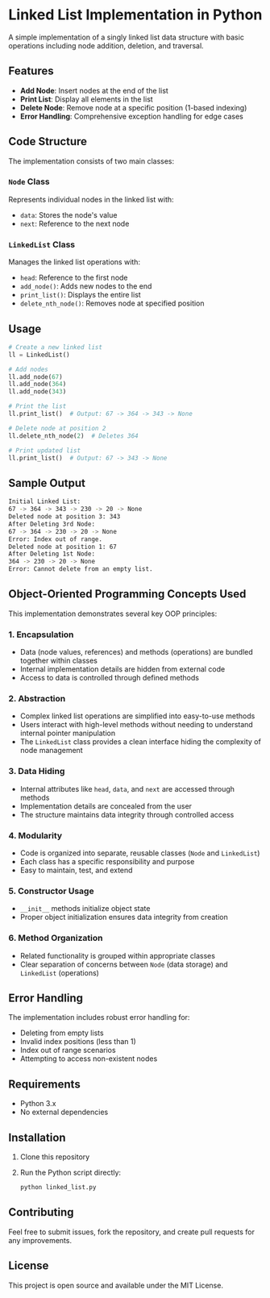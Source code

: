 # Linked List Implementation in Python

A simple implementation of a singly linked list data structure with basic operations including node addition, deletion, and traversal.

## Features

- **Add Node**: Insert nodes at the end of the list
- **Print List**: Display all elements in the list
- **Delete Node**: Remove node at a specific position (1-based indexing)
- **Error Handling**: Comprehensive exception handling for edge cases

## Code Structure

The implementation consists of two main classes:

### `Node` Class

Represents individual nodes in the linked list with:

- `data`: Stores the node's value
- `next`: Reference to the next node

### `LinkedList` Class

Manages the linked list operations with:

- `head`: Reference to the first node
- `add_node()`: Adds new nodes to the end
- `print_list()`: Displays the entire list
- `delete_nth_node()`: Removes node at specified position

## Usage

```python
# Create a new linked list
ll = LinkedList()

# Add nodes
ll.add_node(67)
ll.add_node(364)
ll.add_node(343)

# Print the list
ll.print_list()  # Output: 67 -> 364 -> 343 -> None

# Delete node at position 2
ll.delete_nth_node(2)  # Deletes 364

# Print updated list
ll.print_list()  # Output: 67 -> 343 -> None
```

## Sample Output

```bash
Initial Linked List:
67 -> 364 -> 343 -> 230 -> 20 -> None
Deleted node at position 3: 343
After Deleting 3rd Node:
67 -> 364 -> 230 -> 20 -> None
Error: Index out of range.
Deleted node at position 1: 67
After Deleting 1st Node:
364 -> 230 -> 20 -> None
Error: Cannot delete from an empty list.
```

## Object-Oriented Programming Concepts Used

This implementation demonstrates several key OOP principles:

### 1. **Encapsulation**

- Data (node values, references) and methods (operations) are bundled together within classes
- Internal implementation details are hidden from external code
- Access to data is controlled through defined methods

### 2. **Abstraction**

- Complex linked list operations are simplified into easy-to-use methods
- Users interact with high-level methods without needing to understand internal pointer manipulation
- The `LinkedList` class provides a clean interface hiding the complexity of node management

### 3. **Data Hiding**

- Internal attributes like `head`, `data`, and `next` are accessed through methods
- Implementation details are concealed from the user
- The structure maintains data integrity through controlled access

### 4. **Modularity**

- Code is organized into separate, reusable classes (`Node` and `LinkedList`)
- Each class has a specific responsibility and purpose
- Easy to maintain, test, and extend

### 5. **Constructor Usage**

- `__init__` methods initialize object state
- Proper object initialization ensures data integrity from creation

### 6. **Method Organization**

- Related functionality is grouped within appropriate classes
- Clear separation of concerns between `Node` (data storage) and `LinkedList` (operations)

## Error Handling

The implementation includes robust error handling for:

- Deleting from empty lists
- Invalid index positions (less than 1)
- Index out of range scenarios
- Attempting to access non-existent nodes

## Requirements

- Python 3.x
- No external dependencies

## Installation

1. Clone this repository
2. Run the Python script directly:

   ```bash
   python linked_list.py
   ```

## Contributing

Feel free to submit issues, fork the repository, and create pull requests for any improvements.

## License

This project is open source and available under the MIT License.
